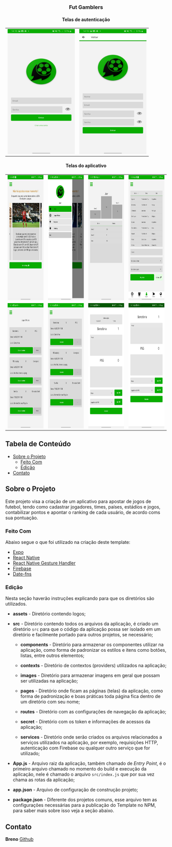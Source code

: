 <p align="center">
  <h3 align="center"> Fut Gamblers </h3>
</p>

<p align="center">
  <h4 align="center"> Telas de autenticação </h4>
</p>

<table>
  <tr>
    <td>
      <img src="https://github.com/Breno098/gamblers/blob/master/readme_images/login_screen.jpeg" width="210" height="390">
    </td>
    <td>
      <img src="https://github.com/Breno098/gamblers/blob/master/readme_images/create_user_screen.jpeg" width="210" height="390">
    </td>
  </tr>
</table>

<p align="center">
  <h4 align="center"> Telas do aplicativo </h4>
</p>

<table>
  <tr>
    <td>
        <img src="https://github.com/Breno098/gamblers/blob/master/readme_images/home_screen.jpeg" width="210" height="390">
    </td>
    <td>
        <img src="https://github.com/Breno098/gamblers/blob/master/readme_images/side_menu.jpeg" width="210" height="390">
    </td>
    <td>
        <img src="https://github.com/Breno098/gamblers/blob/master/readme_images/ranking_screen.jpeg" width="210" height="390">
    </td>
    <td>
        <img src="https://github.com/Breno098/gamblers/blob/master/readme_images/register_screen.jpeg" width="210" height="390">
    </td>
  </tr>
  <tr>
    <td>
        <img src="https://github.com/Breno098/gamblers/blob/master/readme_images/oficial_game_screen.jpeg" width="210" height="390">
    </td>
    <td>
        <img src="https://github.com/Breno098/gamblers/blob/master/readme_images/bets_screen.jpeg" width="210" height="390">
    </td>
    <td>
        <img src="https://github.com/Breno098/gamblers/blob/master/readme_images/bet_screen.jpeg" width="210" height="390">
    </td>
    <td>
        <img src="https://github.com/Breno098/gamblers/blob/master/readme_images/oficial_game_calc_screen.jpeg" width="210" height="390">
    </td>
  </tr>
</table>

## Tabela de Conteúdo

- [Sobre o Projeto](#sobre-o-projeto)
  - [Feito Com](#feito-com)
  - [Edição](#edi%C3%A7%C3%A3o)
- [Contato](#contato)

## Sobre o Projeto

Este projeto visa a criação de um aplicativo para apostar de jogos de futebol, tendo como cadastrar jogadores, times, países, estádios e jogos, contabilizar pontos e apontar o ranking de cada usuário, de acordo coms sua pontuação. 

### Feito Com

Abaixo segue o que foi utilizado na criação deste template:

- [Expo](https://docs.expo.io/) 
- [React Native](http://facebook.github.io/react-native/)
- [React Native Gesture Handler](https://kmagiera.github.io/react-native-gesture-handler/)
- [Firebase](https://firebase.google.com/)
- [Date-fns](https://date-fns.org/)


### Edição

Nesta seção haverão instruções explicando para que os diretórios são utilizados.

- **assets** - Diretório contendo logos;

- **src** - Diretório contendo todos os arquivos da aplicação, é criado um diretório `src` para que o código da aplicação possa ser isolado em um diretório e facilmente portado para outros projetos, se necessário;

  - **components** - Diretório para armazenar os componentes utilizar na aplicação, como forma de padronizar os estilos e itens como botôes, listas, entre outros elementos;

  - **contexts** - Diretório de contextos (providers) utilizados na aplicação;
  
  - **images** - Diretório para armazenar imagens em geral que possam ser utilizadas na aplicação;
  
  - **pages** - Diretório onde ficam as páginas (telas) da aplicação, como forma de padronização e boas práticas toda página fica dentro de um diretório com seu nome;
  
  - **routes** - Diretório com as configurações de navegação da aplicação;
  
  - **secret** - Diretório com os token e informações de acessos da aplicação;
  
  - **services** - Diretório onde serão criados os arquivos relacionados a serviços utilizados na aplicação, por exemplo, requisições HTTP, autenticação com Firebase ou qualquer outro serviço que for utilizado;

- **App.js** - Arquivo raiz da aplicação, também chamado de _Entry Point_, é o primeiro arquivo chamado no momento do build e execução da aplicação, nele é chamado o arquivo `src/index.js` que por sua vez chama as rotas da aplicação;

- **app.json** - Arquivo de configuração de construção projeto; 

- **package.json** - Diferente dos projetos comuns, esse arquivo tem as configurações necessárias para a publicação do Template no NPM, para saber mais sobre isso veja a seção abaixo.

## Contato

**Breno**
  [Github](https://github.com/Breno098)
  
